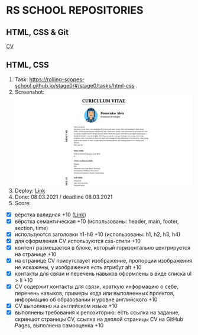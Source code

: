 # RS SCHOOL REPOSITORIES  

## HTML, CSS & Git
[CV](https://mrstatic23.github.io/rsschool-cv/cv)


## HTML, CSS
1. Task: https://rolling-scopes-school.github.io/stage0/#/stage0/tasks/html-css
2. Screenshot:
![](./images/html-css/1.png)
3. Deploy: [Link](https://mrstatic23.github.io/rsschool-cv/cv)
4. Done: 08.03.2021 / deadline 08.03.2021
5. Score: 
- [x] вёрстка валидная +10 ([Link](https://validator.w3.org/nu/?doc=https%3A%2F%2Fmrstatic23.github.io%2Frsschool-cv%2F))
- [x] вёрстка семантическая +10 (использованы: header, main, footer, section, time)
- [x] используются заголовки h1-h6 +10 (использованы: h1, h2, h3, h4)
- [x] для оформления СV используются css-стили +10
- [x] контент размещается в блоке, который горизонтально центрируется на странице +10
- [x] на странице СV присутствует изображение, пропорции изображения не искажены, у изображения есть атрибут alt +10
- [x] контакты для связи и перечень навыков оформлены в виде списка ul > li +10
- [x] CV содержит контакты для связи, краткую информацию о себе, перечень навыков, примеры кода или выполненных проектов, информацию об образовании и уровне английского +10
- [x] CV выполнено на английском языке +10
- [x] выполнены требования к репозиторию: есть ссылка на задание, скриншот страницы СV, ссылка на деплой страницы CV на GitHub Pages, выполнена самооценка +10